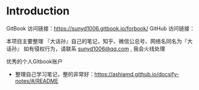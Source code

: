 # Introduction
GitBook 访问链接：https://sunyd1006.gitbook.io/forbook/
GitHub 访问链接：

本项目主要整理 『大话孙』自己的笔记，知乎、微信公总号、网络名同名为『大话孙』
如有侵权行为，请联系 sunyd1006@qq.com , 我会火线处理

优秀的个人Gitbook账户
- 整理自己学习笔记，整的非常好：https://ashiamd.github.io/docsify-notes/#/README

